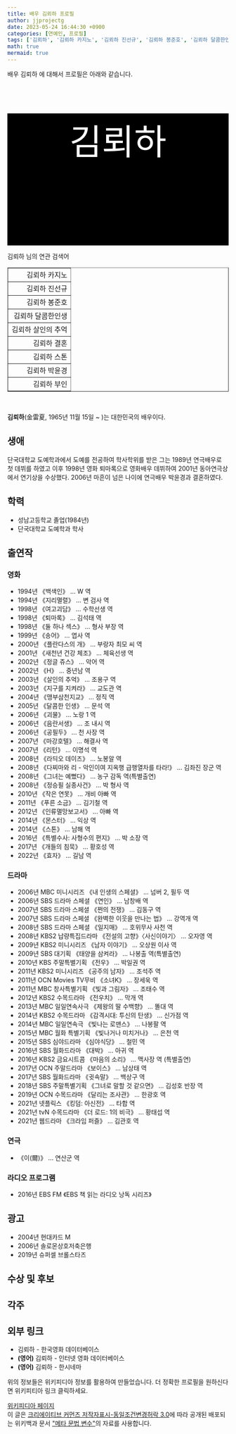```yaml
---
title: 배우 김뢰하 프로필
author: jjprojectg
date: 2023-05-24 16:44:30 +0900
categories: [연예인, 프로필]
tags: ['김뢰하', '김뢰하 카지노', '김뢰하 진선규', '김뢰하 봉준호', '김뢰하 달콤한인생', '김뢰하 살인의 추억', '김뢰하 결혼', '김뢰하 스톤', '김뢰하 박윤경', '김뢰하 부인']
math: true
mermaid: true
---
```


<p>
배우 김뢰하 에 대해서  프로필은 아래와 같습니다. 
</p>
<div class="textimage_container" style="background-color:black ; width:100%; height:300px; ">
  <p style=" color: white; text-align: center;font-size:80">김뢰하</p>
</div>
<p>
 김뢰하 님의 연관 검색어
</p>
<table  border="1" class="dataframe"> <tr style="text-align: right;"> <td> 김뢰하 카지노 </td></tr> <tr style="text-align: right;"> <td> 김뢰하 진선규 </td></tr> <tr style="text-align: right;"> <td> 김뢰하 봉준호 </td></tr> <tr style="text-align: right;"> <td> 김뢰하 달콤한인생 </td></tr> <tr style="text-align: right;"> <td> 김뢰하 살인의 추억 </td></tr> <tr style="text-align: right;"> <td> 김뢰하 결혼 </td></tr> <tr style="text-align: right;"> <td> 김뢰하 스톤 </td></tr> <tr style="text-align: right;"> <td> 김뢰하 박윤경 </td></tr> <tr style="text-align: right;"> <td> 김뢰하 부인 </td></tr></table>
<br />
<p><span></span>
</p>
<p><b>김뢰하</b>(金雷夏, 1965년 11월 15일 ~ )는 대한민국의 배우이다.
</p>
<meta property="mw:PageProp/toc">

<h2>생애</h2>
<p>단국대학교 도예학과에서 도예를 전공하여 학사학위를 받은 그는 1989년 연극배우로 첫 데뷔를 하였고 이후 1998년 영화 퇴마록으로 영화배우 데뷔하여 2001년 동아연극상에서 연기상을 수상했다. 2006년 마흔이 넘은 나이에 연극배우 박윤경과 결혼하였다.</p>

<h2>학력</h2>
<ul><li>성남고등학교 졸업(1984년)</li>
<li>단국대학교 도예학과 학사</li></ul>

<h2>출연작</h2>
<h3>영화</h3>
<ul><li>1994년 《백색인》 ... W 역</li>
<li>1994년 《지리멸렬》 ... 변 검사 역</li>
<li>1998년 《여고괴담》 ... 수학선생 역</li>
<li>1998년 《퇴마록》 ... 김석태 역</li>
<li>1998년 《둘 하나 섹스》 ... 형사 부장 역</li>
<li>1999년 《송어》 ... 엽사 역</li>
<li>2000년 《플란다스의 개》 ... 부랑자 최모 씨 역</li>
<li>2001년 《새천년 건강 체조》 ... 체육선생 역</li>
<li>2002년 《정글 쥬스》 ... 악어 역</li>
<li>2002년 《H》 ... 중년남 역</li>
<li>2003년 《살인의 추억》 ... 조용구 역</li>
<li>2003년 《지구를 지켜라》 ... 교도관 역</li>
<li>2004년 《맹부삼천지교》 ... 정직 역</li>
<li>2005년 《달콤한 인생》 ... 문석 역</li>
<li>2006년 《괴물》 ... 노랑 1 역</li>
<li>2006년 《음란서생》 ... 조 내시 역</li>
<li>2006년 《공필두》 ... 천 사장 역</li>
<li>2007년 《마강호텔》 ... 해결사 역</li>
<li>2007년 《리턴》 ... 이명석 역</li>
<li>2008년 《라듸오 데이즈》 ... 노봉알 역</li>
<li>2008년 《다찌마와 리 - 악인이여 지옥행 급행열차를 타라!》 ... 김좌진 장군 역</li>
<li>2008년 《그녀는 예뻤다》 ... 농구 감독 역(특별출연)</li>
<li>2008년 《정승필 실종사건》 ... 박 형사 역</li>
<li>2010년 《작은 연못》 ... 개비 아빠 역</li>
<li>2011년 《푸른 소금》 ... 김기철 역</li>
<li>2012년 《인류멸망보고서》 ... 아빠 역</li>
<li>2014년 《몬스터》 ... 익상 역</li>
<li>2014년 《스톤》 ... 남해 역</li>
<li>2016년 《특별수사: 사형수의 편지》 ... 박 소장 역</li>
<li>2017년 《개들의 침묵》 ... 황호성 역</li>
<li>2022년 《효자》 ... 길남 역</li></ul>

<h3>드라마</h3>
<ul><li>2006년 MBC 미니시리즈 《내 인생의 스페셜》 ... 넘버 2, 필두 역</li>
<li>2006년 SBS 드라마 스페셜 《연인》 ... 남창배 역</li>
<li>2007년 SBS 드라마 스페셜 《쩐의 전쟁》 ... 김동구 역</li>
<li>2007년 SBS 드라마 스페셜 《완벽한 이웃을 만나는 법》 ... 강역개 역</li>
<li>2008년 SBS 드라마 스페셜 《일지매》 ... 호위무사 사천 역</li>
<li>2008년 KBS2 납량특집드라마 《전설의 고향》〈사신이야기〉 ... 오자영 역</li>
<li>2009년 KBS2 미니시리즈 《남자 이야기》 ... 오상원 이사 역</li>
<li>2009년 SBS 대기획 《태양을 삼켜라》 ... 나봉출 역(특별출연)</li>
<li>2010년 KBS 주말특별기획 《전우》 ... 박일권 역</li>
<li>2011년 KBS2 미니시리즈 《공주의 남자》 ... 조석주 역</li>
<li>2011년 OCN Movies TV무비 《소녀K》 ... 장세욱 역</li>
<li>2011년 MBC 창사특별기획 《빛과 그림자》 ... 조태수 역</li>
<li>2012년 KBS2 수목드라마 《전우치》 ... 막개 역</li>
<li>2013년 MBC 일일연속사극 《제왕의 딸 수백향》 ... 똘대 역</li>
<li>2014년 KBS2 수목드라마 《감격시대: 투신의 탄생》 ... 신가점 역</li>
<li>2014년 MBC 일일연속극 《빛나는 로맨스》 ... 나봉팔 역</li>
<li>2015년 MBC 월화 특별기획 《빛나거나 미치거나》 ... 은천 역</li>
<li>2015년 SBS 심야드라마 《심야식당》 ... 철민 역</li>
<li>2016년 SBS 월화드라마 《대박》 ... 아귀 역</li>
<li>2016년 KBS2 금요시트콤 《마음의 소리》 ... 맥사장 역 (특별출연)</li>
<li>2017년 OCN 주말드라마 《보이스》 ... 남상태 역</li>
<li>2017년 SBS 월화드라마 《귓속말》 ... 백상구 역</li>
<li>2018년 SBS 주말특별기획 《그녀로 말할 것 같으면》 ... 김성호 반장 역</li>
<li>2019년 OCN 수목드라마 《달리는 조사관》 ... 한광호 역</li>
<li>2021년 넷플릭스 《킹덤: 아신전》 ... 타합 역</li>
<li>2021년 tvN 수목드라마 《더 로드: 1의 비극》 ... 황태섭 역</li>
<li>2021년 웹드라마 《크라임 퍼즐》 ... 김관호 역</li></ul>

<h3>연극</h3>
<ul><li>《이(爾)》 ... 연산군 역</li></ul>

<h3>라디오 프로그램</h3>
<ul><li>2016년 EBS FM 《EBS 책 읽는 라디오 낭독 시리즈》</li></ul>

<h2>광고</h2>
<ul><li>2004년 현대카드 M</li>
<li>2006년 솔로몬상호저축은행</li>
<li>2019년 슈퍼셀 브롤스타즈</li></ul>

<h2>수상 및 후보</h2>
<h2>각주</h2>
<h2>외부 링크</h2>
<ul><li>김뢰하 - 한국영화 데이터베이스 </li>
<li><b><span title="언어: 영어">(영어)</span></b> 김뢰하 - 인터넷 영화 데이터베이스 </li>
<li><b><span title="언어: 영어">(영어)</span></b> 김뢰하 - 한시네마 </li></ul>
<!-- 
NewPP limit report
Parsed by mw2443
Cached time: 20230520005200
Cache expiry: 83281
Reduced expiry: true
Complications: [vary‐revision‐sha1, show‐toc]
CPU time usage: 0.129 seconds
Real time usage: 0.172 seconds
Preprocessor visited node count: 1495/1000000
Post‐expand include size: 18002/2097152 bytes
Template argument size: 1170/2097152 bytes
Highest expansion depth: 13/100
Expensive parser function count: 5/500
Unstrip recursion depth: 0/20
Unstrip post‐expand size: 2136/5000000 bytes
Lua time usage: 0.052/10.000 seconds
Lua memory usage: 4209534/52428800 bytes
Number of Wikibase entities loaded: 1/400
-->
<!--
Transclusion expansion time report (%,ms,calls,template)
100.00%  144.613      1 -total
 26.31%   38.047      1 틀:영화인_정보
 24.73%   35.760      1 틀:뉴스_인용
 23.93%   34.612      1 틀:정보상자
 16.91%   24.448      1 틀:전거_통제
 12.85%   18.589      1 틀:위키데이터_속성_추적
  7.37%   10.664      1 틀:IMDb_이름
  4.72%    6.822      1 틀:KMDb_사람
  4.41%    6.372      1 틀:출생일과_만나이
  4.16%    6.019      2 틀:언어링크
-->
<p>
위의 정보들은 위키피디아 정보를 활용하여 만들었습니다. 
더 정확한 프로필을 원하신다면 위키피티아 링크 클릭하세요. 
</p>
<a href="https://ko.wikipedia.org/wiki/김뢰하" >위키피디아 페이지 </a>


<footer>
이 글은 <a href="https://creativecommons.org/licenses/by-sa/3.0/">크리에이티브 커먼즈 저작자표시-동일조건변경허락 3.0</a>에 따라 공개된 배포되는 위키백과 문서 <a href="https://ko.wikipedia.org/wiki/메타_문법_변수">"메타 문법 변수"</a>의 자료를 사용합니다.
</footer>
